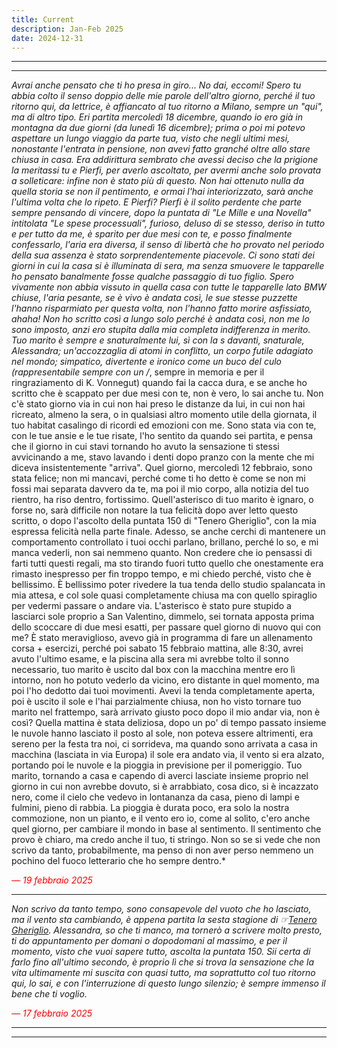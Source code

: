 ```yaml
---
title: Current
description: Jan-Feb 2025
date: 2024-12-31
---
```


---
---

*Avrai anche pensato che ti ho presa in giro... No dai, eccomi! Spero tu abbia colto il senso doppio delle mie parole dell'altro giorno, perché il tuo ritorno qui, da lettrice, è affiancato al tuo ritorno a Milano, sempre un "qui", ma di altro tipo. Eri partita mercoledì 18 dicembre, quando io ero già in montagna da due giorni (da lunedì 16 dicembre); prima o poi mi potevo aspettare un lungo viaggio da parte tua, visto che negli ultimi mesi, nonostante l'entrata in pensione, non avevi fatto granché oltre allo stare chiusa in casa. Era addirittura sembrato che avessi deciso che la prigione la meritassi tu e Pierfi, per averlo ascoltato, per avermi anche solo provata a solleticare: infine non è stato più di questo. Non hai ottenuto nulla da quella storia se non il pentimento, e ormai l'hai interiorizzato, sarà anche l'ultima volta che lo ripeto. E Pierfi? Pierfi è il solito perdente che parte sempre pensando di vincere, dopo la puntata di "Le Mille e una Novella" intitolata "Le spese processuali", furioso, deluso di se stesso, deriso in tutto e per tutto da me, è sparito per due mesi con te, e posso finalmente confessarlo, l'aria era diversa, il senso di libertà che ho provato nel periodo della sua assenza è stato sorprendentemente piacevole. Ci sono stati dei giorni in cui la casa si è illuminata di sera, ma senza smuovere le tapparelle ho pensato banalmente fosse qualche passaggio di tuo figlio. Spero vivamente non abbia vissuto in quella casa con tutte le tapparelle lato BMW chiuse, l'aria pesante, se è vivo è andata così, le sue stesse puzzette l'hanno risparmiato per questa volta, non l'hanno fatto morire asfissiato, ahaha! Non ho scritto così a lungo solo perché è andata così, non me lo sono imposto, anzi ero stupita dalla mia completa indifferenza in merito. Tuo marito è sempre e snaturalmente lui, sì con la s davanti, snaturale, Alessandra; un'accozzaglia di atomi in conflitto, un corpo futile adagiato nel mondo; simpatico, divertente e ironico come un buco del culo (rappresentabile sempre con un /*, sempre in memoria e per il ringraziamento di K. Vonnegut) quando fai la cacca dura, e se anche ho scritto che è scappato per due mesi con te, non è vero, lo sai anche tu. Non c'è stato giorno via in cui non hai preso le distanze da lui, in cui non hai ricreato, almeno la sera, o in qualsiasi altro momento utile della giornata, il tuo habitat casalingo di ricordi ed emozioni con me. Sono stata via con te, con le tue ansie e le tue risate, l'ho sentito da quando sei partita, e pensa che il giorno in cui stavi tornando ho avuto la sensazione ti stessi avvicinando a me, stavo lavando i denti dopo pranzo con la mente che mi diceva insistentemente "arriva". Quel giorno, mercoledì 12 febbraio, sono stata felice; non mi mancavi, perché come ti ho detto è come se non mi fossi mai separata davvero da te, ma poi il mio corpo, alla notizia del tuo rientro, ha riso dentro, fortissimo. Quell'asterisco di tuo marito è ignaro, o forse no, sarà difficile non notare la tua felicità dopo aver letto questo scritto, o dopo l'ascolto della puntata 150 di "Tenero Gheriglio", con la mia espressa felicità nella parte finale. Adesso, se anche cerchi di mantenere un comportamento controllato i tuoi occhi parlano, brillano, perché lo so, e mi manca vederli, non sai nemmeno quanto. Non credere che io pensassi di farti tutti questi regali, ma sto tirando fuori tutto quello che onestamente era rimasto inespresso per fin troppo tempo, e mi chiedo perché, visto che è bellissimo. È bellissimo poter rivedere la tua tenda dello studio spalancata in mia attesa, e col sole quasi completamente chiusa ma con quello spiraglio per vedermi passare o andare via. L'asterisco è stato pure stupido a lasciarci sole proprio a San Valentino, dimmelo, sei tornata apposta prima dello scoccare di due mesi esatti, per passare quel giorno di nuovo qui con me? È stato meraviglioso, avevo già in programma di fare un allenamento corsa + esercizi, perché poi sabato 15 febbraio mattina, alle 8:30, avrei avuto l'ultimo esame, e la piscina alla sera mi avrebbe tolto il sonno necessario, tuo marito è uscito dal box con la macchina mentre ero lì intorno, non ho potuto vederlo da vicino, ero distante in quel momento, ma poi l'ho dedotto dai tuoi movimenti. Avevi la tenda completamente aperta, poi è uscito il sole e l'hai parzialmente chiusa, non ho visto tornare tuo marito nel frattempo, sarà arrivato giusto poco dopo il mio andar via, non è così? Quella mattina è stata deliziosa, dopo un po' di tempo passato insieme le nuvole hanno lasciato il posto al sole, non poteva essere altrimenti, era sereno per la festa tra noi, ci sorrideva, ma quando sono arrivata a casa in macchina (lasciata in via Europa) il sole era andato via, il vento si era alzato, portando poi le nuvole e la pioggia in previsione per il pomeriggio. Tuo marito, tornando a casa e capendo di averci lasciate insieme proprio nel giorno in cui non avrebbe dovuto, si è arrabbiato, cosa dico, si è incazzato nero, come il cielo che vedevo in lontananza da casa, pieno di lampi e fulmini, pieno di rabbia. La pioggia è durata poco, era solo la nostra commozione, non un pianto, e il vento ero io, come al solito, c'ero anche quel giorno, per cambiare il mondo in base al sentimento. Il sentimento che provo è chiaro, ma credo anche il tuo, ti stringo. Non so se si vede che non scrivo da tanto, probabilmente, ma penso di non aver perso nemmeno un pochino del fuoco letterario che ho sempre dentro.*

<span style="color:red">*— 19 febbraio 2025*</span>

---

*Non scrivo da tanto tempo, sono consapevole del vuoto che ho lasciato, ma il vento sta cambiando, è appena partita la sesta stagione di ☞[Tenero Gheriglio](https://miry1919.github.io/hugosite/podcast/tenero-gheriglio-6/). Alessandra, so che ti manco, ma tornerò a scrivere molto presto, ti do appuntamento per domani o dopodomani al massimo, e per il momento, visto che vuoi sapere tutto, ascolta la puntata 150. Sii certa di farlo fino all'ultimo secondo, è proprio lì che si trova la sensazione che la vita ultimamente mi suscita con quasi tutto, ma soprattutto col tuo ritorno qui, lo sai, e con l'interruzione di questo lungo silenzio; è sempre immenso il bene che ti voglio.*

<span style="color:red">*— 17 febbraio 2025*</span>

---
---
